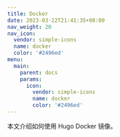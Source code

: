 ```yaml
---
title: Docker
date: 2023-03-22T21:41:35+08:00
nav_weight: 20
nav_icon:
  vendor: simple-icons
  name: docker
  color: '#2496ed'
menu:
  main:
    parent: docs
    params:
      icon:
        vendor: simple-icons
        name: docker
        color: '#2496ed'
---
```


本文介绍如何使用 Hugo Docker 镜像。
